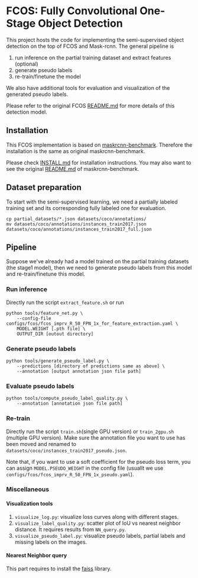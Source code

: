 # FCOS: Fully Convolutional One-Stage Object Detection

This project hosts the code for implementing the semi-supervised object detection on the top of FCOS and Mask-rcnn. The general pipeline is 
1) run inference on the partial training dataset and extract features (optional)
2) generate pseudo labels
3) re-train/finetune the model

We also have additional tools for evaluation and visualization of the generated pseudo labels.

Please refer to the original FCOS [README.md](FCOS_README.md) for more details of this detection model.

## Installation 
This FCOS implementation is based on [maskrcnn-benchmark](https://github.com/facebookresearch/maskrcnn-benchmark). Therefore the installation is the same as original maskrcnn-benchmark.

Please check [INSTALL.md](INSTALL.md) for installation instructions.
You may also want to see the original [README.md](MASKRCNN_README.md) of maskrcnn-benchmark.

## Dataset preparation
To start with the semi-supervised learning, we need a partially labeled training set and its corresponding fully labeled one for evaluation.
```
cp partial_datasets/*.json datasets/coco/annotations/
mv datasets/coco/annotations/instances_train2017.json datasets/coco/annotations/instances_train2017_full.json 
```

## Pipeline
Suppose we've already had a model trained on the partial training datasets (the stage1 model), then we need to generate pseudo labels from this model and re-train/finetune this model.

### Run inference
Directly run the script `extract_feature.sh` or run 
```
python tools/feature_net.py \
    --config-file configs/fcos/fcos_imprv_R_50_FPN_1x_for_feature_extraction.yaml \
    MODEL.WEIGHT [.pth file] \
    OUTPUT_DIR [outout directory]
``` 

### Generate pseudo labels
```
python tools/generate_pseudo_label.py \
    --predictions [directory of predictions same as above] \
    --annotation [output annotation json file path]
```

### Evaluate pseudo labels
```
python tools/compute_pseudo_label_quality.py \
    --annotation [annotation json file path]
```

### Re-train
Directly run the script `train.sh`(single GPU version) or `train_2gpu.sh` (multiple GPU version). Make sure the annotation file you want to use has been moved and renamed to `datasets/coco/instances_train2017_pseudo.json`.

Note that, if you want to use a soft coefficient for the pseudo loss term, you can assign `MODEL.PSEUDO_WEIGHT` in the config file (usuallt we use `configs/fcos/fcos_imprv_R_50_FPN_1x_pseudo.yaml`).

### Miscellaneous

#### Visualization tools
1) `visualize_log.py`: visualize loss curves along with different stages.
2) `visualize_label_quality.py`: scatter plot of IoU vs nearest neighbor distance. It requires results from `NN_query.py`.
2) `visualize_pseudo_label.py`: visualize pseudo labels, partial labels and missing labels on the images.

#### Nearest Neighbor query
This part requires to install the [faiss](https://github.com/facebookresearch/faiss) library.